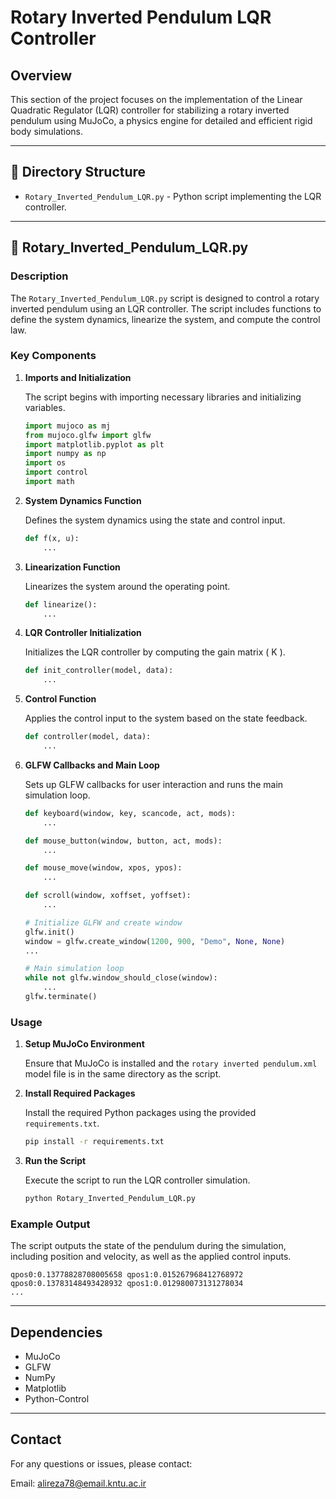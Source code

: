
# Rotary Inverted Pendulum LQR Controller

## Overview

This section of the project focuses on the implementation of the Linear Quadratic Regulator (LQR) controller for stabilizing a rotary inverted pendulum using MuJoCo, a physics engine for detailed and efficient rigid body simulations.

---

## 📂 Directory Structure

- `Rotary_Inverted_Pendulum_LQR.py` - Python script implementing the LQR controller.

---

## 📜 Rotary_Inverted_Pendulum_LQR.py

### Description

The `Rotary_Inverted_Pendulum_LQR.py` script is designed to control a rotary inverted pendulum using an LQR controller. The script includes functions to define the system dynamics, linearize the system, and compute the control law.

### Key Components

1. **Imports and Initialization**

   The script begins with importing necessary libraries and initializing variables.

   ```python
   import mujoco as mj
   from mujoco.glfw import glfw
   import matplotlib.pyplot as plt
   import numpy as np
   import os
   import control
   import math
   ```

2. **System Dynamics Function**

   Defines the system dynamics using the state and control input.

   ```python
   def f(x, u):
       ...
   ```

3. **Linearization Function**

   Linearizes the system around the operating point.

   ```python
   def linearize():
       ...
   ```

4. **LQR Controller Initialization**

   Initializes the LQR controller by computing the gain matrix \( K \).

   ```python
   def init_controller(model, data):
       ...
   ```

5. **Control Function**

   Applies the control input to the system based on the state feedback.

   ```python
   def controller(model, data):
       ...
   ```

6. **GLFW Callbacks and Main Loop**

   Sets up GLFW callbacks for user interaction and runs the main simulation loop.

   ```python
   def keyboard(window, key, scancode, act, mods):
       ...
   
   def mouse_button(window, button, act, mods):
       ...
   
   def mouse_move(window, xpos, ypos):
       ...
   
   def scroll(window, xoffset, yoffset):
       ...
   
   # Initialize GLFW and create window
   glfw.init()
   window = glfw.create_window(1200, 900, "Demo", None, None)
   ...
   
   # Main simulation loop
   while not glfw.window_should_close(window):
       ...
   glfw.terminate()
   ```

### Usage

1. **Setup MuJoCo Environment**

   Ensure that MuJoCo is installed and the `rotary inverted pendulum.xml` model file is in the same directory as the script.

2. **Install Required Packages**

   Install the required Python packages using the provided `requirements.txt`.

   ```bash
   pip install -r requirements.txt
   ```

3. **Run the Script**

   Execute the script to run the LQR controller simulation.

   ```bash
   python Rotary_Inverted_Pendulum_LQR.py
   ```

### Example Output

The script outputs the state of the pendulum during the simulation, including position and velocity, as well as the applied control inputs.

```plaintext
qpos0:0.13778828708005658 qpos1:0.015267968412768972
qpos0:0.13783148493428932 qpos1:0.012980073131278034
...
```

---

## Dependencies

- MuJoCo
- GLFW
- NumPy
- Matplotlib
- Python-Control


---

## Contact

For any questions or issues, please contact:

Email: alireza78@email.kntu.ac.ir
